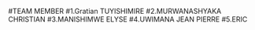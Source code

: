 #TEAM MEMBER
#1.Gratian TUYISHIMIRE
#2.MURWANASHYAKA CHRISTIAN
#3.MANISHIMWE ELYSE
#4.UWIMANA JEAN PIERRE
#5.ERIC
